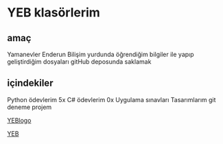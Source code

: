 # YEB klasörlerim

## amaç
Yamanevler Enderun Bilişim yurdunda öğrendiğim bilgiler ile yapıp geliştirdiğim dosyaları gitHub deposunda saklamak

## içindekiler
Python ödevlerim 5x
C# ödevlerim 0x
Uygulama sınavları
Tasarımlarım
git deneme projem

[YEBlogo](https://yamanevlerbilisim.com/images/logo.png)

[YEB](https://yamanevlerbilisim.com/)
